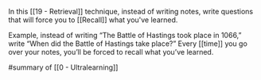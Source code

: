 In this [[19 - Retrieval]] technique, instead of writing notes, write questions that will force you to [[Recall]] what you've learned.

Example, instead of writing “The Battle of Hastings took place in 1066,” write “When did the Battle of Hastings take place?” Every [[time]] you go over your notes, you’ll be forced to recall what you’ve learned.

#summary of [[0 - Ultralearning]]
